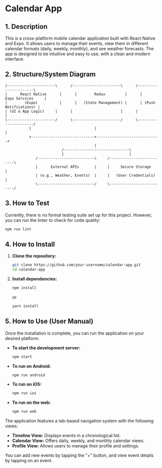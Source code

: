 # Calendar App

## 1. Description

This is a cross-platform mobile calendar application built with React Native and Expo. It allows users to manage their events, view them in different calendar formats (daily, weekly, monthly), and see weather forecasts. The app is designed to be intuitive and easy to use, with a clean and modern interface.

## 2. Structure/System Diagram

```
/----------------------\      /----------------------\      /----------------------\
|      React Native      |      |        Redux         |      |      Expo Services     |
|        (Expo)          |      |   (State Management) |      | (Push Notifications) |
| (UI & App Logic)     |      |                      |      |                      |
\----------------------/      \----------------------/      \----------------------/
           |                             |                             |
           +-----------------------------+-----------------------------+
                                         |
                          /------------------------------\
                          |                              |
              /--------------------------\     /--------------------------\
              |      External APIs       |     |     Secure Storage       |
              | (e.g., Weather, Events)  |     |   (User Credentials)     |
              \--------------------------/     \--------------------------/
```

## 3. How to Test

Currently, there is no formal testing suite set up for this project. However, you can run the linter to check for code quality:

```bash
npm run lint
```

## 4. How to Install

1.  **Clone the repository:**
    ```bash
    git clone https://github.com/your-username/calendar-app.git
    cd calendar-app
    ```

2.  **Install dependencies:**
    ```bash
    npm install
    ```
    or
    ```bash
    yarn install
    ```

## 5. How to Use (User Manual)

Once the installation is complete, you can run the application on your desired platform:

*   **To start the development server:**
    ```bash
    npm start
    ```

*   **To run on Android:**
    ```bash
    npm run android
    ```

*   **To run on iOS:**
    ```bash
    npm run ios
    ```

*   **To run on the web:**
    ```bash
    npm run web
    ```

The application features a tab-based navigation system with the following views:

*   **Timeline View:** Displays events in a chronological list.
*   **Calendar View:** Offers daily, weekly, and monthly calendar views.
*   **Profile View:** Allows users to manage their profile and settings.

You can add new events by tapping the "+" button, and view event details by tapping on an event.